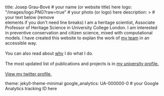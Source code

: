 title: Josep Grau-Bové # your name (or website title) here
logo: "/images/logo.PNG?raw=true" # your photo (or logo) here
description: > # your text below (remove <br> elements if you don't need line breaks)
  I am a heritage scientist, Associate Professor of Heritage Science in University College London. I am interested in preventive conservation and citizen science, mixed with computational models. I have created this website to explan the work of <a href="https://jgraubove.github.io/page_team">my team</a> in an accessible way.
  <br><br>
  You can also read about <a href="https://jgraubove.github.io/why">why</a> I do what I do.
  <br><br>
  The most updated list of publications and projects is in <a href="https://profiles.ucl.ac.uk/33855-josep-graubove">my university profile.</a> 
  <br><br>
  <a href="https://twitter.com/lomecreu">View my twitter profile.</a> 
  
theme: jekyll-theme-minimal
google_analytics: UA-000000-0 # your Google Analytics tracking ID here
